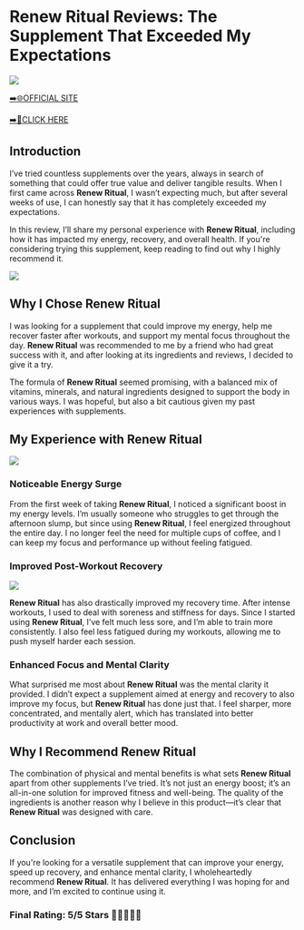 # **Renew Ritual Reviews**: The Supplement That Exceeded My Expectations

[![](https://static.vecteezy.com/system/resources/thumbnails/019/896/014/small/buy-now-gradient-button-with-cart-symbol-buy-now-illustration-png.png)](https://edetoop.top/lander/sugarpreland-1/renritual.html) 

[➡️🌐OFFICIAL SITE](https://edetoop.top/lander/sugarpreland-1/renritual.html) 

[➡️🔗CLICK HERE](https://edetoop.top/lander/sugarpreland-1/renritual.html) 


## Introduction

I’ve tried countless supplements over the years, always in search of something that could offer true value and deliver tangible results. When I first came across **Renew Ritual**, I wasn’t expecting much, but after several weeks of use, I can honestly say that it has completely exceeded my expectations.

In this review, I’ll share my personal experience with **Renew Ritual**, including how it has impacted my energy, recovery, and overall health. If you're considering trying this supplement, keep reading to find out why I highly recommend it.

[![](https://wallpapers.com/images/hd/red-order-now-button-udg4jcj4arvn8b0n-2.png)](https://edetoop.top/lander/sugarpreland-1/renritual.html)  

## Why I Chose **Renew Ritual**

I was looking for a supplement that could improve my energy, help me recover faster after workouts, and support my mental focus throughout the day. **Renew Ritual** was recommended to me by a friend who had great success with it, and after looking at its ingredients and reviews, I decided to give it a try.

The formula of **Renew Ritual** seemed promising, with a balanced mix of vitamins, minerals, and natural ingredients designed to support the body in various ways. I was hopeful, but also a bit cautious given my past experiences with supplements.

## My Experience with **Renew Ritual**

[![](https://static.vecteezy.com/system/resources/thumbnails/019/896/014/small/buy-now-gradient-button-with-cart-symbol-buy-now-illustration-png.png)](https://edetoop.top/lander/sugarpreland-1/renritual.html)

### Noticeable Energy Surge

From the first week of taking **Renew Ritual**, I noticed a significant boost in my energy levels. I’m usually someone who struggles to get through the afternoon slump, but since using **Renew Ritual**, I feel energized throughout the entire day. I no longer feel the need for multiple cups of coffee, and I can keep my focus and performance up without feeling fatigued.

### Improved Post-Workout Recovery

[![](https://wallpapers.com/images/hd/red-order-now-button-udg4jcj4arvn8b0n-2.png)](https://edetoop.top/lander/sugarpreland-1/renritual.html)  

**Renew Ritual** has also drastically improved my recovery time. After intense workouts, I used to deal with soreness and stiffness for days. Since I started using **Renew Ritual**, I’ve felt much less sore, and I’m able to train more consistently. I also feel less fatigued during my workouts, allowing me to push myself harder each session.

### Enhanced Focus and Mental Clarity

What surprised me most about **Renew Ritual** was the mental clarity it provided. I didn’t expect a supplement aimed at energy and recovery to also improve my focus, but **Renew Ritual** has done just that. I feel sharper, more concentrated, and mentally alert, which has translated into better productivity at work and overall better mood.

## Why I Recommend **Renew Ritual**

The combination of physical and mental benefits is what sets **Renew Ritual** apart from other supplements I’ve tried. It’s not just an energy boost; it’s an all-in-one solution for improved fitness and well-being. The quality of the ingredients is another reason why I believe in this product—it’s clear that **Renew Ritual** was designed with care.

## Conclusion

If you're looking for a versatile supplement that can improve your energy, speed up recovery, and enhance mental clarity, I wholeheartedly recommend **Renew Ritual**. It has delivered everything I was hoping for and more, and I’m excited to continue using it.

### Final Rating: 5/5 Stars 🌟🌟🌟🌟🌟
